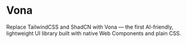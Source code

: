 # Vona

Replace TailwindCSS and ShadCN with Vona — the first AI-friendly, lightweight UI library built with native Web Components and plain CSS.
